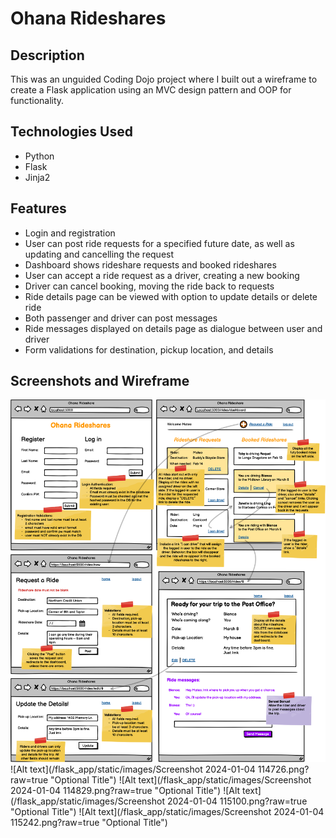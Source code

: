 
# Ohana Rideshares

## Description
This was an unguided Coding Dojo project where I built out a wireframe to create a Flask application using an MVC design pattern and OOP for functionality.

## Technologies Used
- Python
- Flask
- Jinja2

## Features
- Login and registration
- User can post ride requests for a specified future date, as well as updating and cancelling the request
- Dashboard shows rideshare requests and booked rideshares
- User can accept a ride request as a driver, creating a new booking
- Driver can cancel booking, moving the ride back to requests
- Ride details page can be viewed with option to update details or delete ride
- Both passenger and driver can post messages
- Ride messages displayed on details page as dialogue between user and driver
- Form validations for destination, pickup location, and details

## Screenshots and Wireframe
![Alt text](/flask_app/static/images/ohana_rideshares_wireframe.png?raw=true "Optional Title")
![Alt text](/flask_app/static/images/Screenshot 2024-01-04 114726.png?raw=true "Optional Title")
![Alt text](/flask_app/static/images/Screenshot 2024-01-04 114829.png?raw=true "Optional Title")
![Alt text](/flask_app/static/images/Screenshot 2024-01-04 115100.png?raw=true "Optional Title")
![Alt text](/flask_app/static/images/Screenshot 2024-01-04 115242.png?raw=true "Optional Title")

